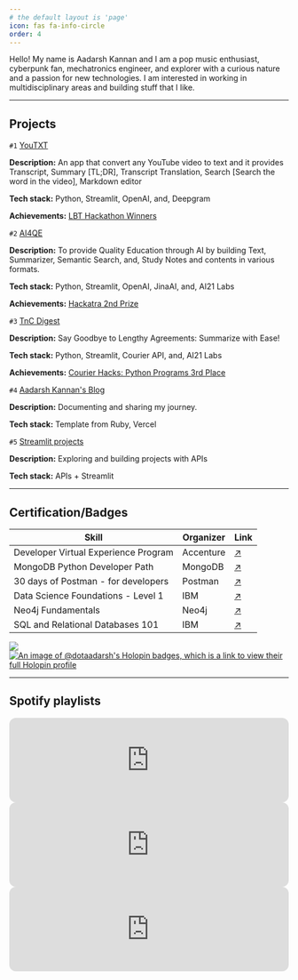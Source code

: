 ```yaml
---
# the default layout is 'page'
icon: fas fa-info-circle
order: 4
---
```


Hello! My name is Aadarsh Kannan and I am a pop music enthusiast, cyberpunk fan, mechatronics engineer, and explorer with a curious nature and a passion for new technologies. I am interested in working in multidisciplinary areas and building stuff that I like.

--- 
## Projects

`#1` [YouTXT](https://github.com/dotAadarsh/YouTXT)

**Description:** An app that convert any YouTube video to text and it provides Transcript, Summary [TL;DR], Transcript Translation, Search [Search the word in the video], Markdown editor

**Tech stack:** Python, Streamlit, OpenAI, and, Deepgram

**Achievements:**  [LBT Hackathon Winners](https://blog.deepgram.com/announcing-our-learn-build-teach-hackathon-winners/)

`#2` [AI4QE](https://github.com/dotAadarsh/AI4QE)

**Description:** To provide Quality Education through AI by building Text, Summarizer, Semantic Search, and, Study Notes and contents in various formats.

**Tech stack:** Python, Streamlit, OpenAI, JinaAI, and, AI21 Labs

**Achievements:**  [Hackatra 2nd Prize](https://devpost.com/software/ai4qe)

`#3` [TnC Digest](https://github.com/dotAadarsh/TnC-Digest)

**Description:** Say Goodbye to Lengthy Agreements: Summarize with Ease!

**Tech stack:** Python, Streamlit, Courier API, and, AI21 Labs

**Achievements:**  [Courier Hacks: Python Programs 3rd Place](https://devpost.com/software/tnc-digest)

`#4` [Aadarsh Kannan's Blog](https://www.aadarshkannan.tech/)

**Description:** Documenting and sharing my journey.

**Tech stack:** Template from Ruby, Vercel

`#5` [Streamlit projects](https://github.com/dotAadarsh/streamlit-projects)

**Description:** Exploring and building projects with APIs

**Tech stack:** APIs + Streamlit

---

## Certification/Badges

| Skill | Organizer | Link |
|--|--|--|
| Developer Virtual Experience Program| Accenture|[↗️](https://forage-uploads-prod.s3.amazonaws.com/completion-certificates/Accenture%20Nordics/PxenP4rHNE6Bh4nQz_Accenture%20Nordics_2omuraDWNDR8MeCDq_1673819731648_completion_certificate.pdf)|
|MongoDB Python Developer Path| MongoDB | [↗️](https://learn.mongodb.com/c/FxXu91G2QWKd3ryIA0lfkQ)|
|30 days of Postman - for developers| Postman |[↗️](https://badgr.com/public/assertions/zTkhg94PQMSjuzpb08ynSg)|
|Data Science Foundations - Level 1|IBM|[↗️](https://www.credly.com/badges/fad8873b-1c2a-4705-b5d1-d6eb4e24502a?source=linked_in_profile)|
|Neo4j Fundamentals|Neo4j|[↗️](https://graphacademy.neo4j.com/u/396b9515-379d-41a1-9e26-dfe97d1930a3/neo4j-fundamentals/)|
|SQL and Relational Databases 101|IBM |[↗️](https://courses.yl-ptech.skillsnetwork.site/certificates/f0f5906b4ed9468e868ee90d44750265)|

<div align="center">
  <img src="https://github-readme-stats.vercel.app/api?username=dotaadarsh&show_icons=true&count_private=true&hide_border=true" align="left" />
</div>


[![An image of @dotaadarsh's Holopin badges, which is a link to view their full Holopin profile](https://holopin.me/dotaadarsh)](https://holopin.io/@dotaadarsh)

---

## Spotify playlists

<iframe style="border-radius:12px" src="https://open.spotify.com/embed/playlist/57qw5cTFY3U7HHBvyyTHE6?utm_source=generator&theme=0" width="100%" height="152" frameBorder="0" allowfullscreen="" allow="autoplay; clipboard-write; encrypted-media; fullscreen; picture-in-picture" loading="lazy"></iframe>

<iframe style="border-radius:12px" src="https://open.spotify.com/embed/playlist/5u7LYmutZjbq8GpG8wG7pG?utm_source=generator&theme=0" width="100%" height="152" frameBorder="0" allowfullscreen="" allow="autoplay; clipboard-write; encrypted-media; fullscreen; picture-in-picture" loading="lazy"></iframe>

<iframe style="border-radius:12px" src="https://open.spotify.com/embed/playlist/1f5KbNLUWXjE360fnSKXvR?utm_source=generator&theme=0" width="100%" height="152" frameBorder="0" allowfullscreen="" allow="autoplay; clipboard-write; encrypted-media; fullscreen; picture-in-picture" loading="lazy"></iframe>